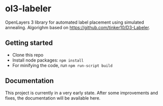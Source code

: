# ol3-labeler
OpenLayers 3 library for automated label placement using simulated annealing. Algorighm based on https://github.com/tinker10/D3-Labeler.

## Getting started
- Clone this repo
- Install node packages: `npm install`
- For minifying the code, run `npm run-script build`

## Documentation
This project is currently in a very early state. After some improvements and fixes, the documentation will be available here.
